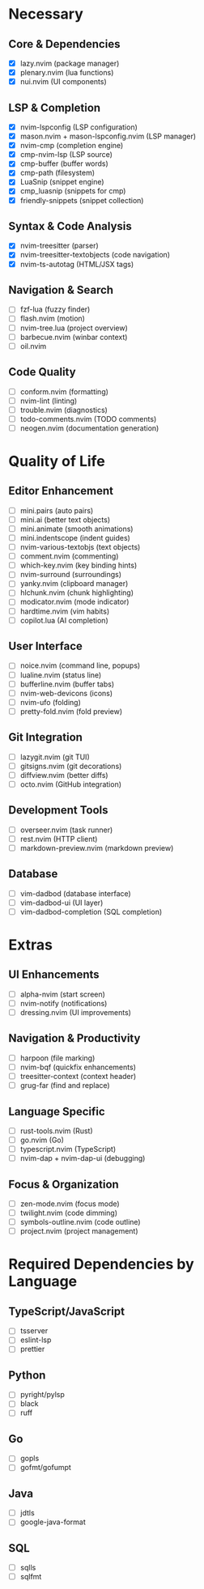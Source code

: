 # Necessary

## Core & Dependencies

- [x] lazy.nvim (package manager)
- [x] plenary.nvim (lua functions)
- [x] nui.nvim (UI components)

## LSP & Completion

- [x] nvim-lspconfig (LSP configuration)
- [x] mason.nvim + mason-lspconfig.nvim (LSP manager)
- [x] nvim-cmp (completion engine)
- [x] cmp-nvim-lsp (LSP source)
- [x] cmp-buffer (buffer words)
- [x] cmp-path (filesystem)
- [x] LuaSnip (snippet engine)
- [x] cmp_luasnip (snippets for cmp)
- [x] friendly-snippets (snippet collection)

## Syntax & Code Analysis

- [x] nvim-treesitter (parser)
- [x] nvim-treesitter-textobjects (code navigation)
- [x] nvim-ts-autotag (HTML/JSX tags)

## Navigation & Search

- [ ] fzf-lua (fuzzy finder)
- [ ] flash.nvim (motion)
- [ ] nvim-tree.lua (project overview)
- [ ] barbecue.nvim (winbar context)
- [ ] oil.nvim

## Code Quality

- [ ] conform.nvim (formatting)
- [ ] nvim-lint (linting)
- [ ] trouble.nvim (diagnostics)
- [ ] todo-comments.nvim (TODO comments)
- [ ] neogen.nvim (documentation generation)

# Quality of Life

## Editor Enhancement

- [ ] mini.pairs (auto pairs)
- [ ] mini.ai (better text objects)
- [ ] mini.animate (smooth animations)
- [ ] mini.indentscope (indent guides)
- [ ] nvim-various-textobjs (text objects)
- [ ] comment.nvim (commenting)
- [ ] which-key.nvim (key binding hints)
- [ ] nvim-surround (surroundings)
- [ ] yanky.nvim (clipboard manager)
- [ ] hlchunk.nvim (chunk highlighting)
- [ ] modicator.nvim (mode indicator)
- [ ] hardtime.nvim (vim habits)
- [ ] copilot.lua (AI completion)

## User Interface

- [ ] noice.nvim (command line, popups)
- [ ] lualine.nvim (status line)
- [ ] bufferline.nvim (buffer tabs)
- [ ] nvim-web-devicons (icons)
- [ ] nvim-ufo (folding)
- [ ] pretty-fold.nvim (fold preview)

## Git Integration

- [ ] lazygit.nvim (git TUI)
- [ ] gitsigns.nvim (git decorations)
- [ ] diffview.nvim (better diffs)
- [ ] octo.nvim (GitHub integration)

## Development Tools

- [ ] overseer.nvim (task runner)
- [ ] rest.nvim (HTTP client)
- [ ] markdown-preview.nvim (markdown preview)

## Database

- [ ] vim-dadbod (database interface)
- [ ] vim-dadbod-ui (UI layer)
- [ ] vim-dadbod-completion (SQL completion)

# Extras

## UI Enhancements

- [ ] alpha-nvim (start screen)
- [ ] nvim-notify (notifications)
- [ ] dressing.nvim (UI improvements)

## Navigation & Productivity

- [ ] harpoon (file marking)
- [ ] nvim-bqf (quickfix enhancements)
- [ ] treesitter-context (context header)
- [ ] grug-far (find and replace)

## Language Specific

- [ ] rust-tools.nvim (Rust)
- [ ] go.nvim (Go)
- [ ] typescript.nvim (TypeScript)
- [ ] nvim-dap + nvim-dap-ui (debugging)

## Focus & Organization

- [ ] zen-mode.nvim (focus mode)
- [ ] twilight.nvim (code dimming)
- [ ] symbols-outline.nvim (code outline)
- [ ] project.nvim (project management)

# Required Dependencies by Language

## TypeScript/JavaScript

- [ ] tsserver
- [ ] eslint-lsp
- [ ] prettier

## Python

- [ ] pyright/pylsp
- [ ] black
- [ ] ruff

## Go

- [ ] gopls
- [ ] gofmt/gofumpt

## Java

- [ ] jdtls
- [ ] google-java-format

## SQL

- [ ] sqlls
- [ ] sqlfmt
